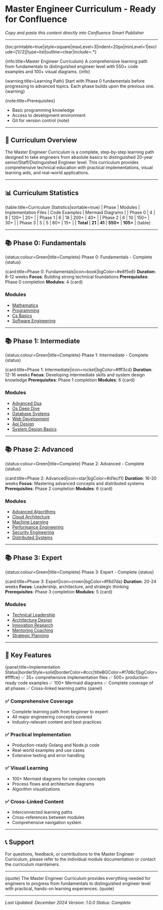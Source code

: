 # Master Engineer Curriculum - Ready for Confluence
*Copy and paste this content directly into Confluence Smart Publisher*

---

{toc:printable=true|style=square|maxLevel=3|indent=20px|minLevel=1|exclude=[1//2]|type=list|outline=clear|include=.*}

{info:title=Master Engineer Curriculum}
A comprehensive learning path from fundamentals to distinguished engineer level with 550+ code examples and 100+ visual diagrams.
{info}

{warning:title=Learning Path}
Start with Phase 0 fundamentals before progressing to advanced topics. Each phase builds upon the previous one.
{warning}

{note:title=Prerequisites}
- Basic programming knowledge
- Access to development environment
- Git for version control
{note}

---

## 🎯 Curriculum Overview

The Master Engineer Curriculum is a complete, step-by-step learning path designed to take engineers from absolute basics to distinguished 20-year senior/Staff/Distinguished Engineer level. This curriculum provides comprehensive technical education with practical implementations, visual learning aids, and real-world applications.

---

## 📊 Curriculum Statistics

{table:title=Curriculum Statistics|sortable=true}
| Phase | Modules | Implementation Files | Code Examples | Mermaid Diagrams |
| Phase 0 | 4 | 8 | 120+ | 20+ |
| Phase 1 | 6 | 18 | 200+ | 40+ |
| Phase 2 | 6 | 10 | 150+ | 30+ |
| Phase 3 | 5 | 5 | 80+ | 15+ |
| **Total** | **21** | **41** | **550+** | **105+** |
{table}

---

## 📚 Phase 0: Fundamentals

{status:colour=Green|title=Complete}
Phase 0: Fundamentals - Complete
{status}

{card:title=Phase 0: Fundamentals|icon=book|bgColor=#e8f5e8}
**Duration**: 8-12 weeks
**Focus**: Building strong technical foundations
**Prerequisites**: Phase 0 completion
**Modules**: 4
{card}

### Modules
- [Mathematics](./phase0_0_intermediate/mathematics/README.md)
- [Programming](./phase0_0_intermediate/programming/README.md)
- [Cs Basics](./phase0_0_intermediate/cs-basics/README.md)
- [Software Engineering](./phase0_0_intermediate/software-engineering/README.md)

---

## 📚 Phase 1: Intermediate

{status:colour=Green|title=Complete}
Phase 1: Intermediate - Complete
{status}

{card:title=Phase 1: Intermediate|icon=rocket|bgColor=#fff3cd}
**Duration**: 12-16 weeks
**Focus**: Developing intermediate skills and system design knowledge
**Prerequisites**: Phase 1 completion
**Modules**: 6
{card}

### Modules
- [Advanced Dsa](./phase1_1_intermediate/advanced-dsa/README.md)
- [Os Deep Dive](./phase1_1_intermediate/os-deep-dive/README.md)
- [Database Systems](./phase1_1_intermediate/database-systems/README.md)
- [Web Development](./phase1_1_intermediate/web-development/README.md)
- [Api Design](./phase1_1_intermediate/api-design/README.md)
- [System Design Basics](./phase1_1_intermediate/system-design-basics/README.md)

---

## 📚 Phase 2: Advanced

{status:colour=Green|title=Complete}
Phase 2: Advanced - Complete
{status}

{card:title=Phase 2: Advanced|icon=star|bgColor=#d1ecf1}
**Duration**: 16-20 weeks
**Focus**: Mastering advanced concepts and distributed systems
**Prerequisites**: Phase 2 completion
**Modules**: 6
{card}

### Modules
- [Advanced Algorithms](./phase2_2_intermediate/advanced-algorithms/README.md)
- [Cloud Architecture](./phase2_2_intermediate/cloud-architecture/README.md)
- [Machine Learning](./phase2_2_intermediate/machine-learning/README.md)
- [Performance Engineering](./phase2_2_intermediate/performance-engineering/README.md)
- [Security Engineering](./phase2_2_intermediate/security-engineering/README.md)
- [Distributed Systems](./phase2_2_intermediate/distributed-systems/README.md)

---

## 📚 Phase 3: Expert

{status:colour=Green|title=Complete}
Phase 3: Expert - Complete
{status}

{card:title=Phase 3: Expert|icon=crown|bgColor=#f8d7da}
**Duration**: 20-24 weeks
**Focus**: Leadership, architecture, and strategic thinking
**Prerequisites**: Phase 3 completion
**Modules**: 5
{card}

### Modules
- [Technical Leadership](./phase3_3_intermediate/technical-leadership/README.md)
- [Architecture Design](./phase3_3_intermediate/architecture-design/README.md)
- [Innovation Research](./phase3_3_intermediate/innovation-research/README.md)
- [Mentoring Coaching](./phase3_3_intermediate/mentoring-coaching/README.md)
- [Strategic Planning](./phase3_3_intermediate/strategic-planning/README.md)

---

## 🎯 Key Features

{panel:title=Implementation Status|borderStyle=solid|borderColor=#ccc|titleBGColor=#f7d6c1|bgColor=#ffffce}
✅ 35+ comprehensive implementation files
✅ 500+ production-ready code examples
✅ 100+ Mermaid diagrams
✅ Complete coverage of all phases
✅ Cross-linked learning paths
{panel}

### ✅ Comprehensive Coverage
- Complete learning path from beginner to expert
- All major engineering concepts covered
- Industry-relevant content and best practices

### ✅ Practical Implementation
- Production-ready Golang and Node.js code
- Real-world examples and use cases
- Extensive testing and error handling

### ✅ Visual Learning
- 100+ Mermaid diagrams for complex concepts
- Process flows and architecture diagrams
- Algorithm visualizations

### ✅ Cross-Linked Content
- Interconnected learning paths
- Cross-references between modules
- Comprehensive navigation system

---

## 📞 Support

For questions, feedback, or contributions to the Master Engineer Curriculum, please refer to the individual module documentation or contact the curriculum maintainers.

---

{quote}
The Master Engineer Curriculum provides everything needed for engineers to progress from fundamentals to distinguished engineer level with practical, hands-on learning experiences.
{quote}

---

*Last Updated: December 2024*
*Version: 1.0.0*
*Status: Complete*
